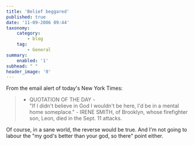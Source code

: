 ```yaml
---
title: 'Belief beggared'
published: true
date: '11-09-2006 09:44'
taxonomy:
    category:
        - blog
    tag:
        - General
summary:
    enabled: '1'
subhead: " "
header_image: '0'
---
```


From the email alert of today's New York Times:

> - QUOTATION OF THE DAY -  
> "If I didn't believe in God I wouldn't be here, I'd be in a mental home someplace." - IRENE SMITH, of Brooklyn, whose firefighter son, Leon, died in the Sept. 11 attacks.

Of course, in a sane world, the reverse would be true. And I'm not going to labour the "my god's better than your god, so there" point either.
